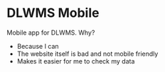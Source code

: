 # DLWMS Mobile
Mobile app for DLWMS. Why?
- Because I can
- The website itself is bad and not mobile friendly
- Makes it easier for me to check my data



